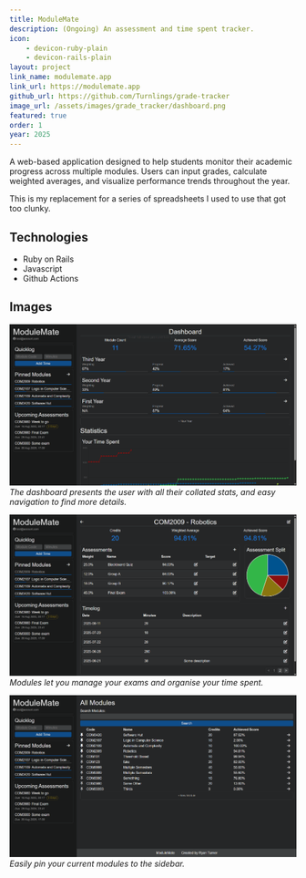 ```yaml
---
title: ModuleMate
description: (Ongoing) An assessment and time spent tracker.
icon: 
    - devicon-ruby-plain
    - devicon-rails-plain
layout: project
link_name: modulemate.app
link_url: https://modulemate.app
github_url: https://github.com/Turnlings/grade-tracker
image_url: /assets/images/grade_tracker/dashboard.png
featured: true
order: 1
year: 2025
---
```

A web-based application designed to help students monitor their academic progress across multiple modules. Users can input grades, calculate weighted averages, and visualize performance trends throughout the year.

This is my replacement for a series of spreadsheets I used to use that got too clunky.

## Technologies
- Ruby on Rails
- Javascript
- Github Actions

## Images
![Dashboard](/assets/images/grade_tracker/dashboard.png)
*The dashboard presents the user with all their collated stats, and easy navigation to find more details.*

![Modules](/assets/images/grade_tracker/module2.png)
*Modules let you manage your exams and organise your time spent.*

![Modules](/assets/images/grade_tracker/pin.png)
*Easily pin your current modules to the sidebar.*
